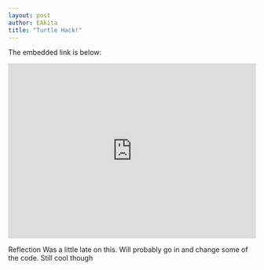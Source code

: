 ```yaml
---
layout: post
author: EAkita
title: "Turtle Hack!"
---
```


 The embedded link is below: 
 

<iframe src="https://trinket.io/embed/python/c776bb92a5" width="100%" height="356" frameborder="0" marginwidth="0" marginheight="0" allowfullscreen></iframe>


Reflection
Was a little late on this. Will probably go in and change some of the code. Still cool though 
